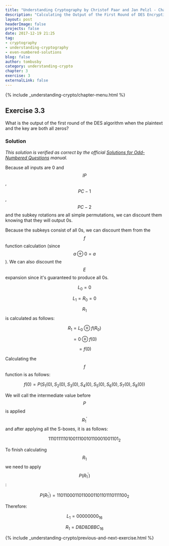 ```yaml
---
title: "Understanding Cryptography by Christof Paar and Jan Pelzl - Chapter 3 Solutions - Ex3.3"
description: "Calculating the Output of the First Round of DES Encryption with All 0s"
layout: post
headerImage: false
projects: false
date: 2017-12-19 21:25
tag:
- cryptography
- understanding-cryptography
- even-numbered-solutions
blog: false
author: tombusby
category: understanding-crypto
chapter: 3
exercise: 3
externalLink: false
---
```


{% include _understanding-crypto/chapter-menu.html %}

## Exercise 3.3

What is the output of the first round of the DES algorithm when the plaintext and the key are both all zeros?

### Solution

*This solution is verified as correct by the official [Solutions for Odd-Numbered Questions](http://wiki.crypto.rub.de/Buch/en/download/Understanding_Cryptography_Odd_Solutions.pdf) manual.*

Because all inputs are 0 and $$IP$$, $$PC-1$$, $$PC-2$$ and the subkey rotations are all simple permutations, we can discount them knowing that they will output 0s.

Because the subkeys consist of all 0s, we can discount them from the $$f$$ function calculation (since $$ a \oplus 0 = a $$). We can also discount the $$E$$ expansion since it's guaranteed to produce all 0s.

$$ L_0 = 0 $$

$$ L_1 = R_0 = 0 $$

$$ R_1 $$ is calculated as follows:

$$ R_1 = L_0 \oplus f(R_0) $$

$$ = 0 \oplus f(0) $$

$$ = f(0) $$

Calculating the $$f$$ function is as follows:

$$ f(0) = P(S_1(0), S_2(0), S_3(0), S_4(0), S_5(0), S_6(0), S_7(0), S_8(0)) $$

We will call the intermediate value before $$P$$ is applied $$R_1^\prime$$ and after applying all the S-boxes, it is as follows:

$$ 11101111101001110010110001001101_2 $$

To finish calculating $$R_1$$ we need to apply $$P(R_1^\prime)$$:

$$ P(R_1^\prime) = 11011000110110001101101110111100_2 $$

Therefore:

$$ L_1 = 00000000_{16} $$

$$ R_1 = D8D8DBBC_{16} $$

{% include _understanding-crypto/previous-and-next-exercise.html %}

